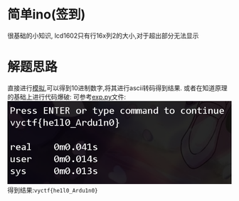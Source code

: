 # 简单ino(签到)
很基础的小知识, lcd1602只有行16x列2的大小,对于超出部分无法显示

# 解题思路
直接进行[模拟](https://wokwi.com/projects/377468769415504897),可以得到10进制数字,将其进行ascii转码得到结果.
或者在知道原理的基础上进行代码爆破:
可参考[exp.py](./exp.py)文件:
![](./flag.png)
得到结果:`vyctf{he1l0_Ardu1n0}`